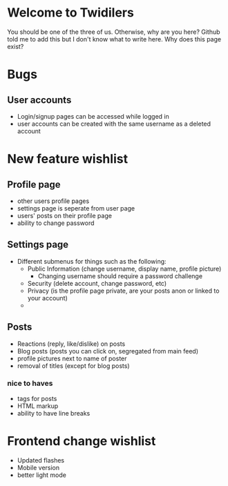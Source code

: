 # Welcome to Twidilers
You should be one of the three of us. Otherwise, why are you here?
Github told me to add this but I don't know what to write here.
Why does this page exist?


# Bugs
## User accounts
* Login/signup pages can be accessed while logged in
* user accounts can be created with the same username as a deleted account


# New feature wishlist
## Profile page
* other users profile pages
* settings page is seperate from user page
* users' posts on their profile page
* ability to change password

## Settings page
* Different submenus for things such as the following:
    * Public Information (change username, display name, profile picture)
        * Changing username should require a password challenge
    * Security (delete account, change password, etc)
    * Privacy (is the profile page private, are your posts anon or linked to your account)
    * 


## Posts
* Reactions (reply, like/dislike) on posts
* Blog posts (posts you can click on, segregated from main feed)
* profile pictures next to name of poster
* removal of titles (except for blog posts)


### nice to haves
* tags for posts
* HTML markup
* ability to have line breaks


# Frontend change wishlist
* Updated flashes
* Mobile version
* better light mode
